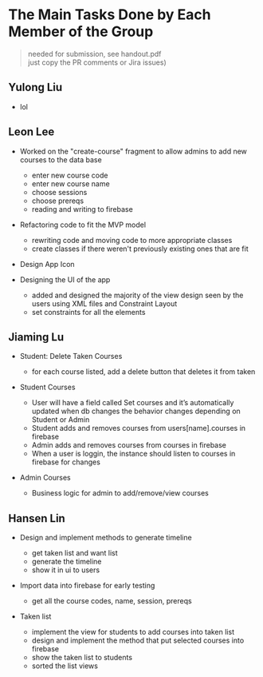 # The Main Tasks Done by Each Member of the Group
> needed for submission, see handout.pdf<br>
> just copy the PR comments or Jira issues)

## Yulong Liu

- lol

## Leon Lee

- Worked on the "create-course" fragment to allow admins to add new courses to the data base
  - enter new course code
  - enter new course name
  - choose sessions
  - choose prereqs
  - reading and writing to firebase

- Refactoring code to fit the MVP model
  - rewriting code and moving code to more appropriate classes
   - create classes if there weren't previously existing ones that are fit

- Design App Icon

- Designing the UI of the app
  - added and designed the majority of the view design seen by the users using XML files and Constraint Layout
  - set constraints for all the elements

## Jiaming Lu
- Student: Delete Taken Courses
  - for each course listed, add a delete button that deletes it from taken

- Student Courses
  - User will have a field called Set<Courses> courses and it’s automatically updated when db changes
     the behavior changes depending on Student or Admin
  - Student adds and removes courses from users[name].courses in firebase
  - Admin adds and removes courses from courses in firebase
  - When a user is loggin, the instance should listen to courses in firebase for changes
- Admin Courses
  - Business logic for admin to add/remove/view courses

## Hansen Lin
  
- Design and implement methods to generate timeline
  - get taken list and want list
  - generate the timeline
  - show it in ui to users

- Import data into firebase for early testing
  - get all the course codes, name, session, prereqs

- Taken list
  - implement the view for students to add courses into taken list
  - design and implement the method that put selected courses into firebase
  - show the taken list to students
  - sorted the list views

